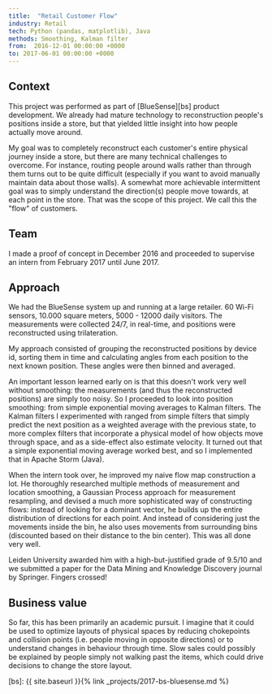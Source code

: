 ```yaml
---
title:  "Retail Customer Flow"
industry: Retail
tech: Python (pandas, matplotlib), Java
methods: Smoothing, Kalman filter
from:  2016-12-01 00:00:00 +0000
to: 2017-06-01 00:00:00 +0000
---
```


## Context
This project was performed as part of [BlueSense][bs] product development. We already had mature technology to reconstruction people's positions inside a store, but that yielded little insight into how people actually move around.

My goal was to completely reconstruct each customer's entire physical journey inside a store, but there are many technical challenges to overcome. For instance, routing people around walls rather than through them turns out to be quite difficult (especially if you want to avoid manually maintain data about those walls). A somewhat more achievable intermittent goal was to simply understand the direction(s) people move towards, at each point in the store. That was the scope of this project. We call this the "flow" of customers.

## Team
I made a proof of concept in December 2016 and proceeded to supervise an intern from February 2017 until June 2017.

## Approach
We had the BlueSense system up and running at a large retailer. 60 Wi-Fi sensors, 10.000 square meters, 5000 - 12000 daily visitors. The measurements were collected 24/7, in real-time, and positions were reconstructed using trilateration.

My approach consisted of grouping the reconstructed positions by device id, sorting them in time and calculating angles from each position to the next known position. These angles were then binned and averaged.

An important lesson learned early on is that this doesn't work very well without smoothing: the measurements (and thus the reconstructed positions) are simply too noisy. So I proceeded to look into position smoothing: from simple exponential moving averages to Kalman filters. The Kalman filters I experimented with ranged from simple filters that simply predict the next position as a weighted average with the previous state, to more complex filters that incorporate a physical model of how objects move through space, and as a side-effect also estimate velocity. It turned out that a simple exponential moving average worked best, and so I implemented that in Apache Storm (Java).

When the intern took over, he improved my naive flow map construction a lot. He thoroughly researched multiple methods of measurement and location smoothing, a Gaussian Process approach for measurement resampling, and devised a much more sophisticated way of constructing flows: instead of looking for a dominant vector, he builds up the entire distribution of directions for each point. And instead of considering just the movements inside the bin, he also uses movements from surrounding bins (discounted based on their distance to the bin center). This was all done very well.

Leiden University awarded him with a high-but-justified grade of 9.5/10 and we submitted a paper for the Data Mining and Knowledge Discovery journal by Springer. Fingers crossed!

## Business value
So far, this has been primarily an academic pursuit. I imagine that it could be used to optimize layouts of physical spaces by reducing chokepoints and collision points (i.e. people moving in opposite directions) or to understand changes in behaviour through time. Slow sales could possibly be explained by people simply not walking past the items, which could drive decisions to change the store layout.

[bs]: {{ site.baseurl }}{% link _projects/2017-bs-bluesense.md %}
